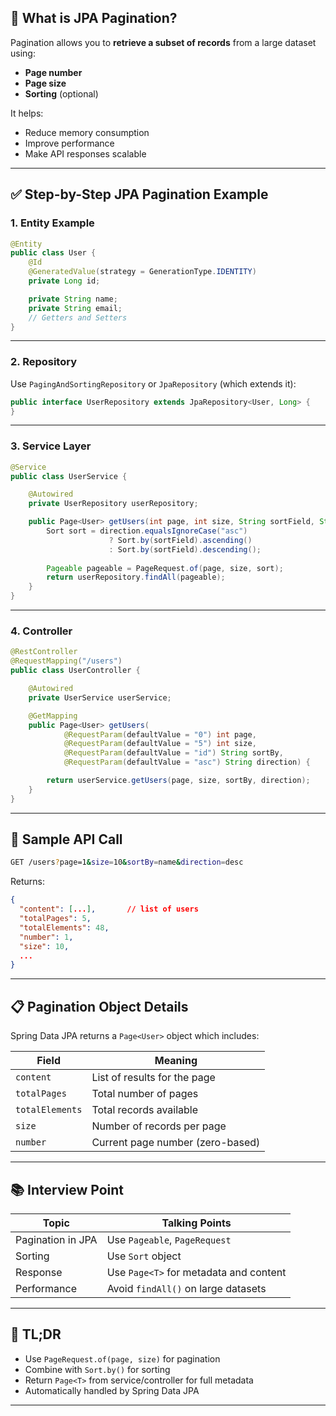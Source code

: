 ## 📘 What is JPA Pagination?

Pagination allows you to **retrieve a subset of records** from a large dataset using:

* **Page number**
* **Page size**
* **Sorting** (optional)

It helps:

* Reduce memory consumption
* Improve performance
* Make API responses scalable

---

## ✅ Step-by-Step JPA Pagination Example

### 1. **Entity Example**

```java
@Entity
public class User {
    @Id
    @GeneratedValue(strategy = GenerationType.IDENTITY)
    private Long id;

    private String name;
    private String email;
    // Getters and Setters
}
```

---

### 2. **Repository**

Use `PagingAndSortingRepository` or `JpaRepository` (which extends it):

```java
public interface UserRepository extends JpaRepository<User, Long> {
}
```

---

### 3. **Service Layer**

```java
@Service
public class UserService {

    @Autowired
    private UserRepository userRepository;

    public Page<User> getUsers(int page, int size, String sortField, String direction) {
        Sort sort = direction.equalsIgnoreCase("asc") 
                      ? Sort.by(sortField).ascending()
                      : Sort.by(sortField).descending();
                      
        Pageable pageable = PageRequest.of(page, size, sort);
        return userRepository.findAll(pageable);
    }
}
```

---

### 4. **Controller**

```java
@RestController
@RequestMapping("/users")
public class UserController {

    @Autowired
    private UserService userService;

    @GetMapping
    public Page<User> getUsers(
            @RequestParam(defaultValue = "0") int page,
            @RequestParam(defaultValue = "5") int size,
            @RequestParam(defaultValue = "id") String sortBy,
            @RequestParam(defaultValue = "asc") String direction) {

        return userService.getUsers(page, size, sortBy, direction);
    }
}
```

---

## 🔁 Sample API Call

```bash
GET /users?page=1&size=10&sortBy=name&direction=desc
```

Returns:

```json
{
  "content": [...],       // list of users
  "totalPages": 5,
  "totalElements": 48,
  "number": 1,
  "size": 10,
  ...
}
```

---

## 📋 Pagination Object Details

Spring Data JPA returns a `Page<User>` object which includes:

| Field           | Meaning                          |
| --------------- | -------------------------------- |
| `content`       | List of results for the page     |
| `totalPages`    | Total number of pages            |
| `totalElements` | Total records available          |
| `size`          | Number of records per page       |
| `number`        | Current page number (zero-based) |

---

## 📚 Interview Point

| Topic             | Talking Points                         |
| ----------------- | -------------------------------------- |
| Pagination in JPA | Use `Pageable`, `PageRequest`          |
| Sorting           | Use `Sort` object                      |
| Response          | Use `Page<T>` for metadata and content |
| Performance       | Avoid `findAll()` on large datasets    |

---

## 🧠 TL;DR

* Use `PageRequest.of(page, size)` for pagination
* Combine with `Sort.by()` for sorting
* Return `Page<T>` from service/controller for full metadata
* Automatically handled by Spring Data JPA
---